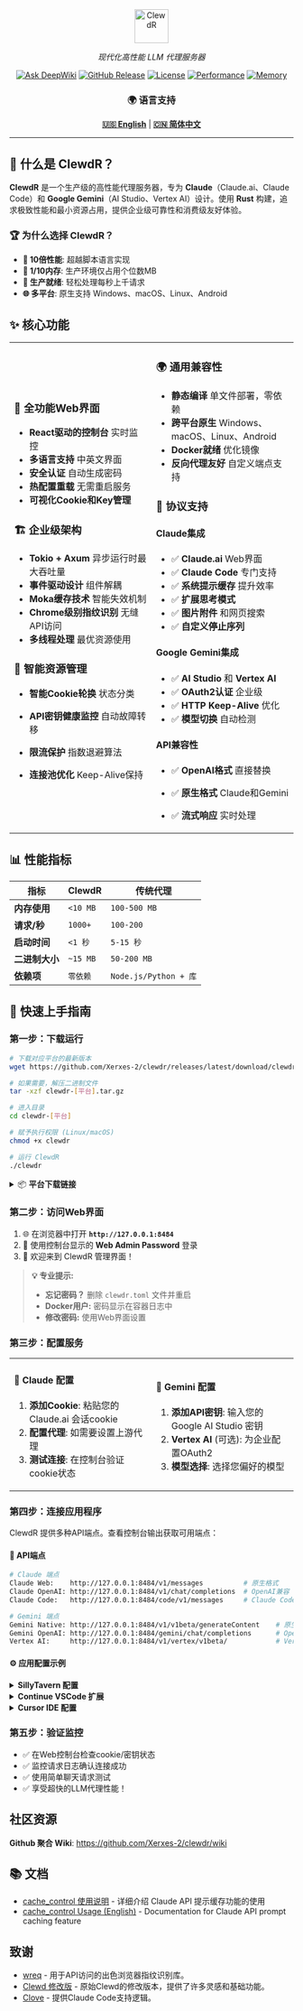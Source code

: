 <div align="center">
  <img src="./assets/clewdr-logo.svg" alt="ClewdR" height="60">
  
  <p><em>现代化高性能 LLM 代理服务器</em></p>
  
  [![Ask DeepWiki](https://deepwiki.com/badge.svg)](https://deepwiki.com/Xerxes-2/clewdr)
  [![GitHub Release](https://img.shields.io/github/v/release/Xerxes-2/clewdr?style=for-the-badge&logo=github&color=blue)](https://github.com/Xerxes-2/clewdr/releases/latest)
  [![License](https://img.shields.io/github/license/Xerxes-2/clewdr?style=for-the-badge&color=green)](./LICENSE)
  [![Performance](https://img.shields.io/badge/性能-10倍提升-orange?style=for-the-badge)](#性能指标)
  [![Memory](https://img.shields.io/badge/内存-个位数MB-purple?style=for-the-badge)](#技术架构)

  <h3>🌍 语言支持</h3>
  <p>
    <a href="./README.md"><strong>🇺🇸 English</strong></a> |
    <a href="./README_zh.md"><strong>🇨🇳 简体中文</strong></a>
  </p>
</div>

---

## 🎯 **什么是 ClewdR？**

**ClewdR** 是一个生产级的高性能代理服务器，专为 **Claude**（Claude.ai、Claude Code）和 **Google Gemini**（AI Studio、Vertex AI）设计。使用 **Rust** 构建，追求极致性能和最小资源占用，提供企业级可靠性和消费级友好体验。

### 🏆 **为什么选择 ClewdR？**

- **🚄 10倍性能**: 超越脚本语言实现
- **💾 1/10内存**: 生产环境仅占用个位数MB
- **🔧 生产就绪**: 轻松处理每秒上千请求
- **🌐 多平台**: 原生支持 Windows、macOS、Linux、Android

## ✨ **核心功能**

<table>
  <tr>
    <td width="50%">

### 🎨 **全功能Web界面**

- **React驱动的控制台** 实时监控
- **多语言支持** 中英文界面
- **安全认证** 自动生成密码
- **热配置重载** 无需重启服务
- **可视化Cookie和Key管理**

### 🏗️ **企业级架构**

- **Tokio + Axum** 异步运行时最大吞吐量
- **事件驱动设计** 组件解耦
- **Moka缓存技术** 智能失效机制
- **Chrome级别指纹识别** 无缝API访问
- **多线程处理** 最优资源使用

### 🧠 **智能资源管理**

- **智能Cookie轮换** 状态分类
- **API密钥健康监控** 自动故障转移
- **限流保护** 指数退避算法
- **连接池优化** Keep-Alive保持

    </td>
    <td width="50%">

### 🌍 **通用兼容性**

- **静态编译** 单文件部署，零依赖
- **跨平台原生** Windows、macOS、Linux、Android
- **Docker就绪** 优化镜像
- **反向代理友好** 自定义端点支持

### 🚀 **协议支持**

#### **Claude集成**

- ✅ **Claude.ai** Web界面
- ✅ **Claude Code** 专门支持
- ✅ **系统提示缓存** 提升效率
- ✅ **扩展思考模式**
- ✅ **图片附件** 和网页搜索
- ✅ **自定义停止序列**

#### **Google Gemini集成**

- ✅ **AI Studio** 和 **Vertex AI**
- ✅ **OAuth2认证** 企业级
- ✅ **HTTP Keep-Alive** 优化
- ✅ **模型切换** 自动检测

#### **API兼容性**

- ✅ **OpenAI格式** 直接替换
- ✅ **原生格式** Claude和Gemini
- ✅ **流式响应** 实时处理

    </td>
  </tr>

</table>

## 📊 **性能指标**

<div align="center">

| 指标 | ClewdR | 传统代理 |
|------|--------|----------|
| **内存使用** | `<10 MB` | `100-500 MB` |
| **请求/秒** | `1000+` | `100-200` |
| **启动时间** | `<1 秒` | `5-15 秒` |
| **二进制大小** | `~15 MB` | `50-200 MB` |
| **依赖项** | `零依赖` | `Node.js/Python + 库` |

</div>

## 🚀 **快速上手指南**

### **第一步：下载运行**

```bash
# 下载对应平台的最新版本
wget https://github.com/Xerxes-2/clewdr/releases/latest/download/clewdr-[平台]

# 如果需要，解压二进制文件
tar -xzf clewdr-[平台].tar.gz

# 进入目录
cd clewdr-[平台]

# 赋予执行权限 (Linux/macOS)
chmod +x clewdr

# 运行 ClewdR
./clewdr
```

<details>
<summary>📦 <strong>平台下载链接</strong></summary>

| 平台 | 架构 | 下载链接 |
|------|------|----------|
| 🪟 Windows | x64 | [clewdr-windows-x64.exe](https://github.com/Xerxes-2/clewdr/releases/latest) |
| 🐧 Linux | x64 | [clewdr-linux-x64](https://github.com/Xerxes-2/clewdr/releases/latest) |
| 🐧 Linux | ARM64 | [clewdr-linux-arm64](https://github.com/Xerxes-2/clewdr/releases/latest) |
| 🍎 macOS | x64 | [clewdr-macos-x64](https://github.com/Xerxes-2/clewdr/releases/latest) |
| 🍎 macOS | ARM64 (M1/M2) | [clewdr-macos-arm64](https://github.com/Xerxes-2/clewdr/releases/latest) |
| 🤖 Android | ARM64 | [clewdr-android-arm64](https://github.com/Xerxes-2/clewdr/releases/latest) |

</details>

### **第二步：访问Web界面**

1. 🌐 在浏览器中打开 **`http://127.0.0.1:8484`**
2. 🔐 使用控制台显示的 **Web Admin Password** 登录
3. 🎉 欢迎来到 ClewdR 管理界面！

> **💡 专业提示:**
>
> - **忘记密码？** 删除 `clewdr.toml` 文件并重启
> - **Docker用户:** 密码显示在容器日志中
> - **修改密码:** 使用Web界面设置

### **第三步：配置服务**

<table>
<tr>
<td width="50%">

#### 🍃 **Claude 配置**

1. **添加Cookie**: 粘贴您的 Claude.ai 会话cookie
2. **配置代理**: 如需要设置上游代理
3. **测试连接**: 在控制台验证cookie状态

</td>
<td width="50%">

#### 🔹 **Gemini 配置**

1. **添加API密钥**: 输入您的 Google AI Studio 密钥
2. **Vertex AI** (可选): 为企业配置OAuth2
3. **模型选择**: 选择您偏好的模型

</td>
</tr>
</table>

### **第四步：连接应用程序**

ClewdR 提供多种API端点。查看控制台输出获取可用端点：

#### 🔗 **API端点**

```bash
# Claude 端点
Claude Web:    http://127.0.0.1:8484/v1/messages          # 原生格式
Claude OpenAI: http://127.0.0.1:8484/v1/chat/completions  # OpenAI兼容
Claude Code:   http://127.0.0.1:8484/code/v1/messages     # Claude Code

# Gemini 端点
Gemini Native: http://127.0.0.1:8484/v1/v1beta/generateContent    # 原生格式
Gemini OpenAI: http://127.0.0.1:8484/gemini/chat/completions      # OpenAI兼容
Vertex AI:     http://127.0.0.1:8484/v1/vertex/v1beta/            # Vertex AI
```

#### ⚙️ **应用配置示例**

<details>
<summary><strong>SillyTavern 配置</strong></summary>

```json
{
  "api_url": "http://127.0.0.1:8484/v1/chat/completions",
  "api_key": "控制台显示的API密码",
  "model": "claude-3-sonnet-20240229"
}
```

</details>

<details>
<summary><strong>Continue VSCode 扩展</strong></summary>

```json
{
  "models": [
    {
      "title": "Claude via ClewdR",
      "provider": "openai",
      "model": "claude-3-sonnet-20240229",
      "apiBase": "http://127.0.0.1:8484/v1/",
      "apiKey": "控制台显示的API密码"
    }
  ]
}
```

</details>

<details>
<summary><strong>Cursor IDE 配置</strong></summary>

```json
{
  "openaiApiBase": "http://127.0.0.1:8484/v1/",
  "openaiApiKey": "控制台显示的API密码"
}
```

</details>

### **第五步：验证监控**

- ✅ 在Web控制台检查cookie/密钥状态
- ✅ 监控请求日志确认连接成功
- ✅ 使用简单聊天请求测试
- ✅ 享受超快的LLM代理性能！

## 社区资源

**Github 聚合 Wiki**: <https://github.com/Xerxes-2/clewdr/wiki>

## 📚 文档

- [cache_control 使用说明](./docs/cache_control_usage.md) - 详细介绍 Claude API 提示缓存功能的使用
- [cache_control Usage (English)](./docs/cache_control_usage_en.md) - Documentation for Claude API prompt caching feature

## 致谢

- [wreq](https://github.com/0x676e67/wreq) - 用于API访问的出色浏览器指纹识别库。
- [Clewd 修改版](https://github.com/teralomaniac/clewd) - 原始Clewd的修改版本，提供了许多灵感和基础功能。
- [Clove](https://github.com/mirrorange/clove) - 提供Claude Code支持逻辑。
